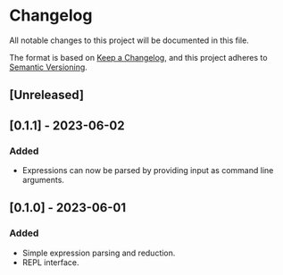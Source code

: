 # Changelog

All notable changes to this project will be documented in this file.

The format is based on [Keep a Changelog](https://keepachangelog.com/en/1.0.0/), and this project
adheres to [Semantic Versioning](https://semver.org/spec/v2.0.0.html).

## [Unreleased]

## [0.1.1] - 2023-06-02

### Added

- Expressions can now be parsed by providing input as command line arguments.

## [0.1.0] - 2023-06-01

### Added

- Simple expression parsing and reduction.
- REPL interface.
